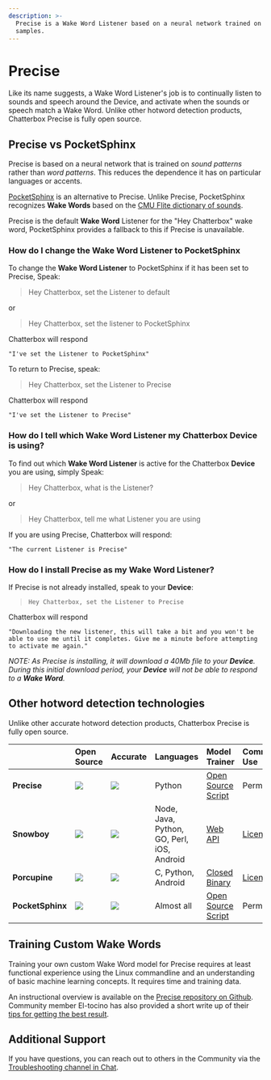 ```yaml
---
description: >-
  Precise is a Wake Word Listener based on a neural network trained on sound
  samples.
---
```


# Precise

Like its name suggests, a Wake Word Listener's job is to continually listen to sounds and speech around the Device, and activate when the sounds or speech match a Wake Word. Unlike other hotword detection products, Chatterbox Precise is fully open source.

## Precise vs PocketSphinx

Precise is based on a neural network that is trained on _sound patterns_ rather than _word patterns_. This reduces the dependence it has on particular languages or accents.

[PocketSphinx](https://github.com/cmusphinx/pocketsphinx) is an alternative to Precise. Unlike Precise, PocketSphinx recognizes **Wake Words** based on the [CMU Flite dictionary of sounds](http://www.speech.cs.cmu.edu/cgi-bin/cmudict).

Precise is the default **Wake Word** Listener for the "Hey Chatterbox" wake word, PocketSphinx provides a fallback to this if Precise is unavailable.

### How do I change the **Wake Word Listener** to PocketSphinx

To change the **Wake Word Listener** to PocketSphinx if it has been set to Precise, Speak:

> Hey Chatterbox, set the Listener to default

or

> Hey Chatterbox, set the listener to PocketSphinx

Chatterbox will respond

`"I've set the Listener to PocketSphinx"`

To return to Precise, speak:

> Hey Chatterbox, set the Listener to Precise

Chatterbox will respond

`"I've set the Listener to Precise"`

### How do I tell which **Wake Word Listener** my Chatterbox **Device** is using?

To find out which **Wake Word Listener** is active for the Chatterbox **Device** you are using, simply Speak:

> Hey Chatterbox, what is the Listener?

or

> Hey Chatterbox, tell me what Listener you are using

If you are using Precise, Chatterbox will respond:

`"The current Listener is Precise"`

### How do I install Precise as my **Wake Word Listener**?

If Precise is not already installed, speak to your **Device**:

> `Hey Chatterbox, set the Listener to Precise`

Chatterbox will respond

`"Downloading the new listener, this will take a bit and you won't be able to use me until it completes. Give me a minute before attempting to activate me again."`

_NOTE: As Precise is installing, it will download a 40Mb file to your **Device**. During this initial download period, your **Device** will not be able to respond to a **Wake Word**._

## Other hotword detection technologies

Unlike other accurate hotword detection products, Chatterbox Precise is fully open source.

|  | Open Source | Accurate | Languages | Model Trainer | Commercial Use | GitHub |
| :--- | :--- | :--- | :--- | :--- | :--- | :--- |
| **Precise** | ![](https://images2.imgbox.com/c7/63/UVtCmPfa_o.png) | ![](https://images2.imgbox.com/c7/63/UVtCmPfa_o.png) | Python | [Open Source Script](https://github.com/ChatterboxAI/chatterbox-precise/wiki/Training-your-own-wake-word) | Permitted | [ChatterboxAI/chatterbox-precise](https://github.com/ChatterboxAI/chatterbox-precise) |
| **Snowboy** | ![](https://images2.imgbox.com/99/47/lm3vjOzO_o.png) | ![](https://images2.imgbox.com/c7/63/UVtCmPfa_o.png) | Node, Java, Python, GO, Perl, iOS, Android | [Web API](http://docs.kitt.ai/snowboy/#restful-api) | [License Fee](https://github.com/Kitt-AI/snowboy/blob/master/README_commercial.md#evaluation-license-faq) | [Kitt-AI/snowboy](https://github.com/kitt-ai/snowboy) |
| **Porcupine** | ![](https://images2.imgbox.com/99/47/lm3vjOzO_o.png) | ![](https://images2.imgbox.com/c7/63/UVtCmPfa_o.png) | C, Python, Android | [Closed Binary](https://github.com/Picovoice/Porcupine/tree/master/tools/optimizer) | [License Fee](https://github.com/Picovoice/Porcupine#license) | [Picovoice/Porcupine](https://github.com/Picovoice/Porcupine) |
| **PocketSphinx** | ![](https://images2.imgbox.com/c7/63/UVtCmPfa_o.png) | ![](https://images2.imgbox.com/99/47/lm3vjOzO_o.png) | Almost all | [Open Source Script](https://cmusphinx.github.io/wiki/tutorialam/) | Permitted | [cmusphinx/pocketsphinx](https://github.com/cmusphinx/pocketsphinx) |

## Training Custom Wake Words

Training your own custom Wake Word model for Precise requires at least functional experience using the Linux commandline and an understanding of basic machine learning concepts. It requires time and training data.

An instructional overview is available on the [Precise repository on Github](https://github.com/ChatterboxAI/chatterbox-precise/wiki/Training-your-own-wake-word#how-to-train-your-own-wake-word). Community member El-tocino has also provided a short write up of their [tips for getting the best result](https://github.com/el-tocino/localcroft/blob/master/precise/Precise.md).

## Additional Support

If you have questions, you can reach out to others in the Community via the [Troubleshooting channel in Chat](https://chat.chatterbox.ai/community/channels/troubleshooting).

